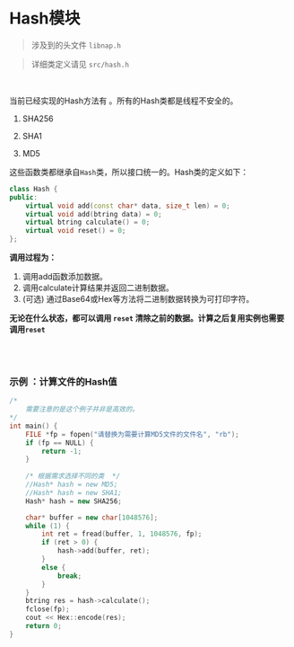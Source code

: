 # Hash模块

>  涉及到的头文件 `libnap.h`

> 详细类定义请见  `src/hash.h`

<br/>

当前已经实现的Hash方法有 。所有的Hash类都是线程不安全的。

1. SHA256

2. SHA1

3. MD5


这些函数类都继承自`Hash`类，所以接口统一的。Hash类的定义如下：

```c++
class Hash {
public:
	virtual void add(const char* data, size_t len) = 0;
	virtual void add(btring data) = 0;
	virtual btring calculate() = 0;
	virtual void reset() = 0;
};
```

**调用过程为：**

1. 调用add函数添加数据。
2. 调用calculate计算结果并返回二进制数据。
3. (可选) 通过Base64或Hex等方法将二进制数据转换为可打印字符。

**无论在什么状态，都可以调用 `reset` 清除之前的数据。计算之后复用实例也需要调用`reset`**

<br/><br/>

### 示例 ：计算文件的Hash值

```c++
/*
	需要注意的是这个例子并非是高效的。
*/
int main() {
	FILE *fp = fopen("请替换为需要计算MD5文件的文件名", "rb");
	if (fp == NULL) {
		return -1;
	}
    
    /* 根据需求选择不同的类  */
    //Hash* hash = new MD5;
    //Hash* hash = new SHA1;
	Hash* hash = new SHA256;

	char* buffer = new char[1048576];
	while (1) {
		int ret = fread(buffer, 1, 1048576, fp);
		if (ret > 0) {
			hash->add(buffer, ret);
		}
		else {
			break;
		}
	}
	btring res = hash->calculate();
	fclose(fp);
	cout << Hex::encode(res);
	return 0;
}
```





